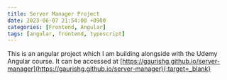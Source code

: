 ```yaml
---
title: Server Manager Project
date: 2023-06-07 21:54:00 +0900
categories: [Frontend, Angular]
tags: [angular, frontend, typescript]
---
```


This is an angular project which I am building alongside with the Udemy Angular course. It can be accessed at [https://gaurishg.github.io/server-manager](https://gaurishg.github.io/server-manager){:target=_blank}